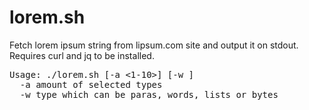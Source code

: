 # lorem.sh

Fetch lorem ipsum string from lipsum.com site and output it on stdout. Requires curl and jq to be installed.

<pre>
Usage: ./lorem.sh [-a <1-10>] [-w <paras|words|bytes|lists>]
  -a amount of selected types
  -w type which can be paras, words, lists or bytes
</pre>
